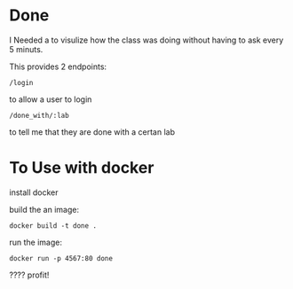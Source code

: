 # Done
I Needed a to visulize how the class was doing without having to ask every 5 minuts.

This provides 2 endpoints:
```
/login
```
to allow a user to login
```
/done_with/:lab
```
to tell me that they are done with a certan lab

# To Use with docker
install docker

build the an image:
```
docker build -t done .
```
run the image:
```
docker run -p 4567:80 done
```
????
profit!
